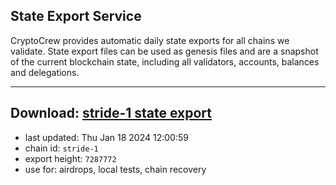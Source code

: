 ## State Export Service
CryptoCrew provides automatic daily state exports for all chains we validate. State export files can be used as genesis files and are a snapshot of the current blockchain state, including all validators, accounts, balances and delegations.

---
**Download: [stride-1 state export](https://dl.ccvalidators.com/SERVICE/stride/stride-1_export_7287772.json)**
---

- last updated: Thu Jan 18 2024 12:00:59
- chain id: `stride-1`
- export height: `7287772`
- use for: airdrops, local tests, chain recovery
